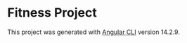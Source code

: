 # Fitness Project

This project was generated with [Angular CLI](https://github.com/angular/angular-cli) version 14.2.9.

